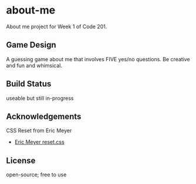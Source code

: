 # about-me
About me project for Week 1 of Code 201. 

## Game Design
A guessing game about me that involves FIVE yes/no questions. Be creative and fun and whimsical.

## Build Status
useable but still in-progress

## Acknowledgements
CSS Reset from Eric Meyer
* [Eric Meyer reset.css](https://meyerweb.com/eric/tools/css/reset/)

## License
open-source; free to use
